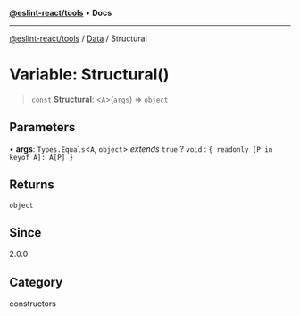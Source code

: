 [**@eslint-react/tools**](../../../README.md) • **Docs**

***

[@eslint-react/tools](../../../README.md) / [Data](../README.md) / Structural

# Variable: Structural()

> `const` **Structural**: \<`A`\>(`args`) => `object`

## Parameters

• **args**: `Types.Equals`\<`A`, `object`\> *extends* `true` ? `void` : `{ readonly [P in keyof A]: A[P] }`

## Returns

`object`

## Since

2.0.0

## Category

constructors
